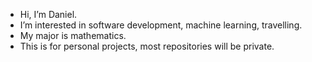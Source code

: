 - Hi, I’m Daniel.
- I’m interested in
      software development,
      machine learning,
      travelling.
- My major is mathematics.
- This is for personal projects, most repositories will be private.

<!---
wzdmc/wzdmc is a ✨ special ✨ repository because its `README.md` (this file) appears on your GitHub profile.
You can click the Preview link to take a look at your changes.
--->

